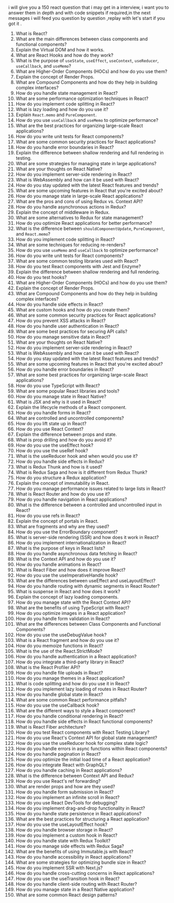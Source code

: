 i will give you a 150 react question that i may get in a interview, i want you to answer them in depth and with code snippets if required,in the next messages i will feed you question by question ,replay with let's start if you got it  .
1. What is React?
2. What are the main differences between class components and functional components?
3. Explain the Virtual DOM and how it works.
4. What are React Hooks and how do they work?
5. What is the purpose of `useState`, `useEffect`, `useContext`, `useReducer`, `useCallback`, and `useMemo`?
6. What are Higher-Order Components (HOCs) and how do you use them?
7. Explain the concept of Render Props.
8. What are Compound Components and how do they help in building complex interfaces?
9. How do you handle state management in React?
10. What are some performance optimization techniques in React?
11. How do you implement code splitting in React?
12. What is lazy loading and how do you use it?
13. Explain `React.memo` and `PureComponent`.
14. How do you use `useCallback` and `useMemo` to optimize performance?
15. What are the best practices for organizing large-scale React applications?
16. How do you write unit tests for React components?
17. What are some common security practices for React applications?
18. How do you handle error boundaries in React?
19. Explain the difference between shallow rendering and full rendering in testing.
20. What are some strategies for managing state in large applications?
21. What are your thoughts on React Native?
22. How do you implement server-side rendering in React?
23. What is WebAssembly and how can it be used with React?
24. How do you stay updated with the latest React features and trends?
25. What are some upcoming features in React that you're excited about?
26. How do you manage state in large-scale React applications?
27. What are the pros and cons of using Redux vs. Context API?
28. How do you handle asynchronous actions in Redux?
29. Explain the concept of middleware in Redux.
30. What are some alternatives to Redux for state management?
31. How do you optimize React applications for better performance?
32. What is the difference between `shouldComponentUpdate`, `PureComponent`, and `React.memo`?
33. How do you implement code splitting in React?
34. What are some techniques for reducing re-renders?
35. How do you use `useMemo` and `useCallback` to optimize performance?
36. How do you write unit tests for React components?
37. What are some common testing libraries used with React?
38. How do you test React components with Jest and Enzyme?
39. Explain the difference between shallow rendering and full rendering.
40. How do you test hooks?
41. What are Higher-Order Components (HOCs) and how do you use them?
42. Explain the concept of Render Props.
43. What are Compound Components and how do they help in building complex interfaces?
44. How do you handle side effects in React?
45. What are custom hooks and how do you create them?
46. What are some common security practices for React applications?
47. How do you prevent XSS attacks in React?
48. How do you handle user authentication in React?
49. What are some best practices for securing API calls?
50. How do you manage sensitive data in React?
51. What are your thoughts on React Native?
52. How do you implement server-side rendering in React?
53. What is WebAssembly and how can it be used with React?
54. How do you stay updated with the latest React features and trends?
55. What are some upcoming features in React that you're excited about?
56. How do you handle error boundaries in React?
57. What are some best practices for organizing large-scale React applications?
58. How do you use TypeScript with React?
59. What are some popular React libraries and tools?
60. How do you manage state in React Native?
61. What is JSX and why is it used in React?
62. Explain the lifecycle methods of a React component.
63. How do you handle forms in React?
64. What are controlled and uncontrolled components?
65. How do you lift state up in React?
66. How do you use React Context?
67. Explain the difference between props and state.
68. What is prop drilling and how do you avoid it?
69. How do you use the useEffect hook?
70. How do you use the useRef hook?
71. What is the useReducer hook and when would you use it?
72. How do you handle side effects in Redux?
73. What is Redux Thunk and how is it used?
74. What is Redux Saga and how is it different from Redux Thunk?
75. How do you structure a Redux application?
76. Explain the concept of immutability in React.
77. How do you manage performance issues related to large lists in React?
78. What is React Router and how do you use it?
79. How do you handle navigation in React applications?
80. What is the difference between a controlled and uncontrolled input in React?
81. How do you use refs in React?
82. Explain the concept of portals in React.
83. What are fragments and why are they used?
84. How do you use the ErrorBoundary component?
85. What is server-side rendering (SSR) and how does it work in React?
86. How do you implement internationalization in React?
87. What is the purpose of keys in React lists?
88. How do you handle asynchronous data fetching in React?
89. What is the Context API and how do you use it?
90. How do you handle animations in React?
91. What is React Fiber and how does it improve React?
92. How do you use the useImperativeHandle hook?
93. What are the differences between useEffect and useLayoutEffect?
94. How do you handle routing with dynamic segments in React Router?
95. What is suspense in React and how does it work?
96. Explain the concept of lazy loading components.
97. How do you manage state with the React Context API?
98. What are the benefits of using TypeScript with React?
99. How do you optimize images in a React application?
100. How do you handle form validation in React?
101. What are the differences between Class Components and Functional Components?
102. How do you use the useDebugValue hook?
103. What is a React fragment and how do you use it?
104. How do you memoize functions in React?
105. What is the use of the React.StrictMode?
106. How do you handle authentication in a React application?
107. How do you integrate a third-party library in React?
108. What is the React Profiler API?
109. How do you handle file uploads in React?
110. How do you manage themes in a React application?
111. What is code splitting and how do you use it in React?
112. How do you implement lazy loading of routes in React Router?
113. How do you handle global state in React?
114. What are some common React performance pitfalls?
115. How do you use the useCallback hook?
116. What are the different ways to style a React component?
117. How do you handle conditional rendering in React?
118. How do you handle side effects in React functional components?
119. What is React Fiber architecture?
120. How do you test React components with React Testing Library?
121. How do you use React's Context API for global state management?
122. How do you use the useReducer hook for complex state logic?
123. How do you handle errors in async functions within React components?
124. How do you handle pagination in React?
125. How do you optimize the initial load time of a React application?
126. How do you integrate React with GraphQL?
127. How do you handle caching in React applications?
128. What is the difference between Context API and Redux?
129. How do you use React's ref forwarding?
130. What are render props and how are they used?
131. How do you handle form submission in React?
132. How do you implement an infinite scroll in React?
133. How do you use React DevTools for debugging?
134. How do you implement drag-and-drop functionality in React?
135. How do you handle state persistence in React applications?
136. What are the best practices for structuring a React application?
137. How do you use the useLayoutEffect hook?
138. How do you handle browser storage in React?
139. How do you implement a custom hook in React?
140. How do you handle state with Redux Toolkit?
141. How do you manage side effects with Redux Saga?
142. What are the benefits of using Immutable.js with React?
143. How do you handle accessibility in React applications?
144. What are some strategies for optimizing bundle size in React?
145. How do you implement SSR with Next.js?
146. How do you handle cross-cutting concerns in React applications?
147. How do you use the useTransition hook in React?
148. How do you handle client-side routing with React Router?
149. How do you manage state in a React Native application?
150. What are some common React design patterns?
